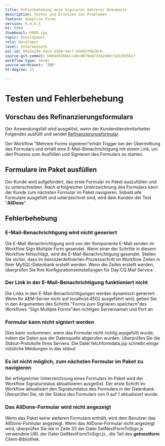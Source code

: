 ```yaml
---
title: Fehlerbehebung beim Signieren mehrerer Dokumente
description: Testen und Ersetzen von Problemen
feature: Adaptive Forms
version: 6.4,6.5
kt: 6960
thumbnail: 6960.jpg
topic: Development
role: Developer
level: Intermediate
exl-id: 99cba29e-4ae3-4160-a4c7-a5b6579618c0
source-git-commit: b069d958bbcc40c0079e87d342db6c5e53055bc7
workflow-type: tm+mt
source-wordcount: '388'
ht-degree: 1%

---
```


# Testen und Fehlerbehebung


## Vorschau des Refinanzierungsformulars

Der Anwendungsfall wird ausgelöst, wenn der Kundendienstmitarbeiter Folgendes ausfüllt und sendet [Refinanzierungsformular](http://localhost:4502/content/dam/formsanddocuments/formsandsigndemo/refinanceform/jcr:content?wcmmode=disabled).

Der Workflow &quot;Mehrere Forms signieren&quot;erhält Trigger bei der Übermittlung des Formulars und erhält eine E-Mail-Benachrichtigung mit einem Link, um den Prozess zum Ausfüllen und Signieren des Formulars zu starten.

## Formulare im Paket ausfüllen

Der Kunde wird aufgefordert, das erste Formular im Paket auszufüllen und zu unterschreiben. Nach erfolgreicher Unterzeichnung des Formulars kann der Kunde zum nächsten Formular im Paket navigieren. Sobald alle Formulare ausgefüllt und unterzeichnet sind, wird dem Kunden der Text &quot;**AllDone**&quot;.

## Fehlerbehebung

### E-Mail-Benachrichtigung wird nicht generiert

Die E-Mail-Benachrichtigung wird von der Komponente E-Mail senden im Workflow Sign Multiple Form gesendet. Wenn einer der Schritte in diesem Workflow fehlschlägt, wird die E-Mail-Benachrichtigung gesendet. Stellen Sie sicher, dass im benutzerdefinierten Prozessschritt im Workflow Zeilen in Ihrer MySQL-Datenbank erstellt werden. Wenn die Zeilen erstellt werden, überprüfen Sie Ihre Konfigurationseinstellungen für Day CQ Mail Service .

### Der Link in der E-Mail-Benachrichtigung funktioniert nicht

Die Links in den E-Mail-Benachrichtigungen werden dynamisch generiert. Wenn Ihr AEM-Server nicht auf localhost:4502 ausgeführt wird, geben Sie in den Argumenten des Schritts &quot;Forms zum Signieren speichern&quot;des Workflows &quot;Sign Multiple Forms&quot;den richtigen Servernamen und Port an

### Formular kann nicht signiert werden

Dies kann vorkommen, wenn das Formular nicht richtig ausgefüllt wurde, indem die Daten aus der Datenquelle abgerufen wurden. Überprüfen Sie die Stdout-Protokolle Ihres Servers. Die Datei fetchformdata.jsp schreibt einige nützliche Meldungen in das stdout.

### Es ist nicht möglich, zum nächsten Formular im Paket zu navigieren

Bei erfolgreicher Unterzeichnung eines Formulars im Paket wird der Workflow Signaturstatus aktualisieren ausgelöst. Der erste Schritt im Workflow aktualisiert den Signaturstatus des Formulars in der Datenbank. Überprüfen Sie, ob der Status des Formulars von 0 auf 1 aktualisiert wurde.

### Das AllDone-Formular wird nicht angezeigt

Wenn das Paket keine weiteren Formulare enthält, wird dem Benutzer das AllDone-Formular angezeigt. Wenn das AllDone-Formular nicht angezeigt wird, überprüfen Sie die in Zeile 33 der Datei GetNextFormToSign.js verwendete URL der Datei GetNextFormToSign.js , die Teil des **getnextform** Client-Bibliothek.
